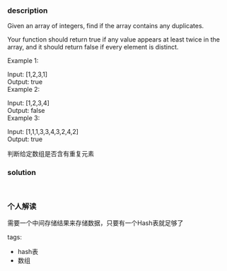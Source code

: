 ### description    
  Given an array of integers, find if the array contains any duplicates.  
    
  Your function should return true if any value appears at least twice in the array, and it should return false if every element is distinct.  
    
  Example 1:  
    
  Input: [1,2,3,1]  
  Output: true  
  Example 2:  
    
  Input: [1,2,3,4]  
  Output: false  
  Example 3:  
    
  Input: [1,1,1,3,3,4,3,2,4,2]  
  Output: true  
    
  判断给定数组是否含有重复元素  
### solution    
```    
    
```    
    
### 个人解读    
  需要一个中间存储结果来存储数据，只要有一个Hash表就足够了  
    
tags:    
  -  hash表  
  -  数组  
